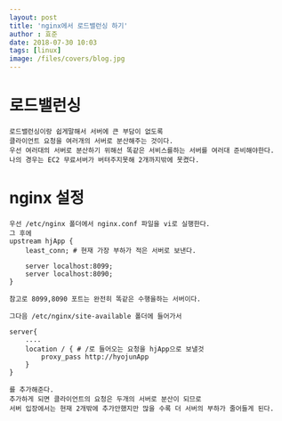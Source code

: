 ```yaml
---
layout: post
title: 'nginx에서 로드밸런싱 하기'
author : 효준
date: 2018-07-30 10:03
tags: [linux]
image: /files/covers/blog.jpg
---
```



# 로드밸런싱

    로드밸런싱이랑 쉽게말해서 서버에 큰 부담이 없도록
    클라이언트 요청을 여러개의 서버로 분산해주는 것이다.
    우선 여러대의 서버로 분산하기 위해선 똑같은 서비스를하는 서버를 여러대 준비해야한다.
    나의 경우는 EC2 무료서버가 버텨주지못해 2개까지밖에 못켰다.


# nginx 설정

    우선 /etc/nginx 폴더에서 nginx.conf 파일을 vi로 실행한다.
    그 후에
    upstream hjApp {
        least_conn; # 현재 가장 부하가 적은 서버로 보낸다.

        server localhost:8099;
        server localhost:8090;
    }

    참고로 8099,8090 포트는 완전히 똑같은 수행을하는 서버이다.

    그다음 /etc/nginx/site-available 폴더에 들어가서

    server{
        ....
        location / { # /로 들어오는 요청을 hjApp으로 보낼것
            proxy_pass http://hyojunApp
        }
    }

    를 추가해준다.
    추가하게 되면 클라이언트의 요청은 두개의 서버로 분산이 되므로
    서버 입장에서는 현재 2개밖에 추가안했지만 많을 수록 더 서버의 부하가 줄어들게 된다.

